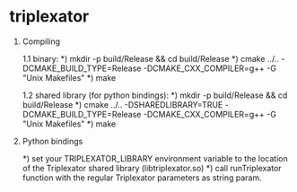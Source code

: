 # triplexator

1. Compiling
    
    1.1 binary: 
        *) mkdir -p build/Release && cd build/Release
        *) cmake ../.. -DCMAKE_BUILD_TYPE=Release -DCMAKE_CXX_COMPILER=g++ -G "Unix Makefiles"
        *) make

    1.2 shared library (for python bindings):
        *) mkdir -p build/Release && cd build/Release
        *) cmake ../.. -DSHAREDLIBRARY=TRUE -DCMAKE_BUILD_TYPE=Release -DCMAKE_CXX_COMPILER=g++ -G "Unix Makefiles"
        *) make

2. Python bindings

    *) set your TRIPLEXATOR_LIBRARY environment variable to the location of the Triplexator shared library (libtriplexator.so)
    *) call runTriplexator function with the regular Triplexator parameters as string param.
